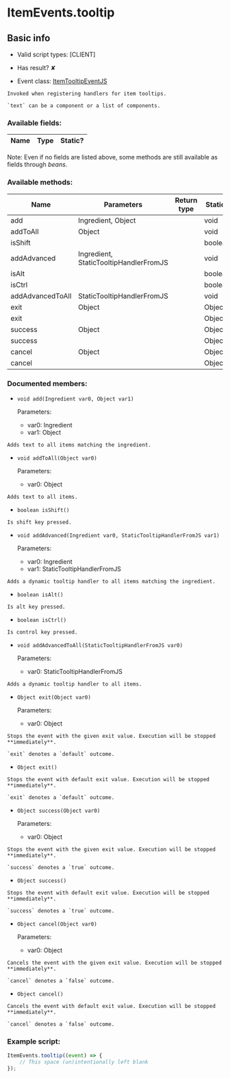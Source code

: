 # ItemEvents.tooltip

## Basic info

- Valid script types: [CLIENT]

- Has result? ✘

- Event class: [ItemTooltipEventJS](https://github.com/KubeJS-Mods/KubeJS/tree/2001/common/src/main/java/dev/latvian/mods/kubejs/item/ItemTooltipEventJS.java)

```
Invoked when registering handlers for item tooltips.

`text` can be a component or a list of components.
```

### Available fields:

| Name | Type | Static? |
| ---- | ---- | ------- |

Note: Even if no fields are listed above, some methods are still available as fields through *beans*.

### Available methods:

| Name | Parameters | Return type | Static? |
| ---- | ---------- | ----------- | ------- |
| add | Ingredient, Object |  | void | ✘ |
| addToAll | Object |  | void | ✘ |
| isShift |  |  | boolean | ✘ |
| addAdvanced | Ingredient, StaticTooltipHandlerFromJS |  | void | ✘ |
| isAlt |  |  | boolean | ✘ |
| isCtrl |  |  | boolean | ✘ |
| addAdvancedToAll | StaticTooltipHandlerFromJS |  | void | ✘ |
| exit | Object |  | Object | ✘ |
| exit |  |  | Object | ✘ |
| success | Object |  | Object | ✘ |
| success |  |  | Object | ✘ |
| cancel | Object |  | Object | ✘ |
| cancel |  |  | Object | ✘ |


### Documented members:

- `void add(Ingredient var0, Object var1)`

  Parameters:
  - var0: Ingredient
  - var1: Object

```
Adds text to all items matching the ingredient.
```

- `void addToAll(Object var0)`

  Parameters:
  - var0: Object

```
Adds text to all items.
```

- `boolean isShift()`
```
Is shift key pressed.
```

- `void addAdvanced(Ingredient var0, StaticTooltipHandlerFromJS var1)`

  Parameters:
  - var0: Ingredient
  - var1: StaticTooltipHandlerFromJS

```
Adds a dynamic tooltip handler to all items matching the ingredient.
```

- `boolean isAlt()`
```
Is alt key pressed.
```

- `boolean isCtrl()`
```
Is control key pressed.
```

- `void addAdvancedToAll(StaticTooltipHandlerFromJS var0)`

  Parameters:
  - var0: StaticTooltipHandlerFromJS

```
Adds a dynamic tooltip handler to all items.
```

- `Object exit(Object var0)`

  Parameters:
  - var0: Object

```
Stops the event with the given exit value. Execution will be stopped **immediately**.

`exit` denotes a `default` outcome.
```

- `Object exit()`
```
Stops the event with default exit value. Execution will be stopped **immediately**.

`exit` denotes a `default` outcome.
```

- `Object success(Object var0)`

  Parameters:
  - var0: Object

```
Stops the event with the given exit value. Execution will be stopped **immediately**.

`success` denotes a `true` outcome.
```

- `Object success()`
```
Stops the event with default exit value. Execution will be stopped **immediately**.

`success` denotes a `true` outcome.
```

- `Object cancel(Object var0)`

  Parameters:
  - var0: Object

```
Cancels the event with the given exit value. Execution will be stopped **immediately**.

`cancel` denotes a `false` outcome.
```

- `Object cancel()`
```
Cancels the event with default exit value. Execution will be stopped **immediately**.

`cancel` denotes a `false` outcome.
```



### Example script:

```js
ItemEvents.tooltip((event) => {
	// This space (un)intentionally left blank
});
```

